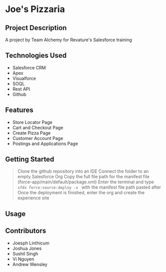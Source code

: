 # Joe's Pizzaria

## Project Description

A project by Team Alchemy for Revature's Salesforce training

## Technologies Used

* Salesforce CRM
* Apex
* Visualforce
* SOQL
* Rest API
* Github

## Features

* Store Locator Page
* Cart and Checkout Page
* Create Pizza Page
* Customer Account Page
* Postings and Applications Page

## Getting Started

> Clone the github repository into an IDE
> Connect the folder to an empty Salesforce Org
> Copy the full file path for the manifest file (force-app/main/default/package.xml)
> Enter the terminal and type `sfdx force:source:deploy -x ` with the manifest file path pasted after
> Once the deployment is finished, enter the org and create the experience site

## Usage

## Contributors

* Joesph Linthicum
* Joshua Jones
* Sushil Singh
* Vi Nguyen
* Andrew Wensley
